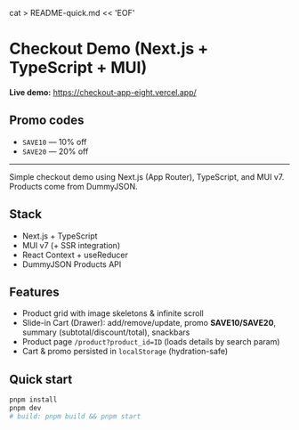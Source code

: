 cat > README-quick.md << 'EOF'

# Checkout Demo (Next.js + TypeScript + MUI)

**Live demo:** https://checkout-app-eight.vercel.app/

## Promo codes

- `SAVE10` — 10% off  
- `SAVE20` — 20% off
---
Simple checkout demo using Next.js (App Router), TypeScript, and MUI v7. Products come from DummyJSON.

## Stack

- Next.js + TypeScript
- MUI v7 (+ SSR integration)
- React Context + useReducer
- DummyJSON Products API

## Features

- Product grid with image skeletons & infinite scroll
- Slide-in Cart (Drawer): add/remove/update, promo **SAVE10/SAVE20**, summary (subtotal/discount/total), snackbars
- Product page `/product?product_id=ID` (loads details by search param)
- Cart & promo persisted in `localStorage` (hydration-safe)

## Quick start

```bash
pnpm install
pnpm dev
# build: pnpm build && pnpm start
```
